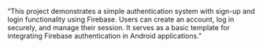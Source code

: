 “This project demonstrates a simple authentication system with sign-up and login functionality using Firebase. 
Users can create an account, log in securely, and manage their session.
It serves as a basic template for integrating Firebase authentication in Android applications.”
